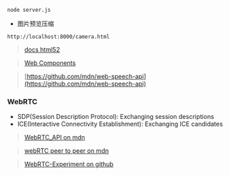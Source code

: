 ```
node server.js
```

- 图片预览压缩

```
http://localhost:8000/camera.html
```

> [docs html52](https://www.w3.org/TR/2017/REC-html52-20171214/index.html)

> [Web Components](https://developer.mozilla.org/en-US/docs/Web/Web_Components)

> [https://github.com/mdn/web-speech-api](https://github.com/mdn/web-speech-api)


### WebRTC
- SDP(Session Description Protocol): Exchanging session descriptions
- ICE(Interactive Connectivity Establishment): Exchanging ICE candidates

> [WebRTC_API on mdn](https://developer.mozilla.org/zh-CN/docs/Web/API/WebRTC_API)

> [webRTC peer to peer on mdn](https://developer.mozilla.org/zh-CN/docs/Web/API/WebRTC_API/Signaling_and_video_calling)

> [WebRTC-Experiment on github](https://github.com/muaz-khan/WebRTC-Experiment)

